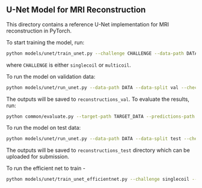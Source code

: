 ## U-Net Model for MRI Reconstruction

This directory contains a reference U-Net implementation for MRI reconstruction 
in PyTorch.

To start training the model, run:
```bash
python models/unet/train_unet.py --challenge CHALLENGE --data-path DATA --exp-dir checkpoint
```
where `CHALLENGE` is either `singlecoil` or `multicoil`.

To run the model on validation data:
```bash
python models/unet/run_unet.py --data-path DATA --data-split val --checkpoint checkpoint/best_model.pt --challenge CHALLENGE --out-dir reconstructions_val --mask-kspace
```
The outputs will be saved to `reconstructions_val`. To evaluate the results, run:
```bash
python common/evaluate.py --target-path TARGET_DATA --predictions-path reconstructions_val --challenge CHALLENGE
```

To run the model on test data:
```bash
python models/unet/run_unet.py --data-path DATA --data-split test --checkpoint checkpoint/best_model.pt --challenge CHALLENGE --out-dir reconstructions_test
```
The outputs will be saved to `reconstructions_test` directory which can be uploaded for submission.

To run the efficient net to train - 
``` bash
python models/unet/train_unet_efficientnet.py --challenge singlecoil --data-path Path/to/data --exp-dir checkpoint_efficientnet --batch-size 32 --lr 0.1
```
